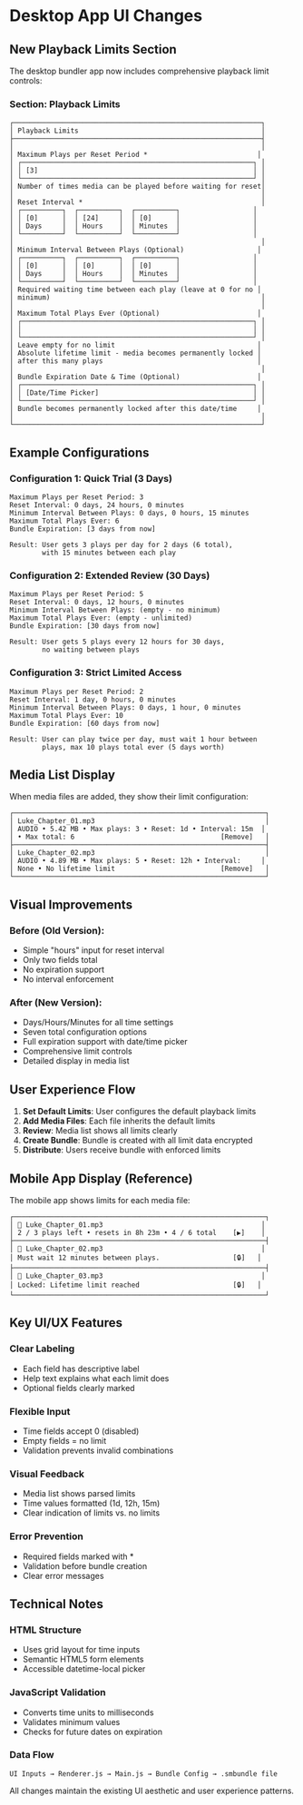 # Desktop App UI Changes

## New Playback Limits Section

The desktop bundler app now includes comprehensive playback limit controls:

### Section: Playback Limits

```
┌─────────────────────────────────────────────────────────────┐
│ Playback Limits                                             │
├─────────────────────────────────────────────────────────────┤
│                                                             │
│ Maximum Plays per Reset Period *                           │
│ ┌─────────────────────────────────────────────────────────┐ │
│ │ [3]                                                     │ │
│ └─────────────────────────────────────────────────────────┘ │
│ Number of times media can be played before waiting for reset│
│                                                             │
│ Reset Interval *                                            │
│ ┌──────────┐  ┌──────────┐  ┌──────────┐                  │
│ │ [0]      │  │ [24]     │  │ [0]      │                  │
│ │ Days     │  │ Hours    │  │ Minutes  │                  │
│ └──────────┘  └──────────┘  └──────────┘                  │
│                                                             │
│ Minimum Interval Between Plays (Optional)                  │
│ ┌──────────┐  ┌──────────┐  ┌──────────┐                  │
│ │ [0]      │  │ [0]      │  │ [0]      │                  │
│ │ Days     │  │ Hours    │  │ Minutes  │                  │
│ └──────────┘  └──────────┘  └──────────┘                  │
│ Required waiting time between each play (leave at 0 for no │
│ minimum)                                                    │
│                                                             │
│ Maximum Total Plays Ever (Optional)                        │
│ ┌─────────────────────────────────────────────────────────┐ │
│ │                                                         │ │
│ └─────────────────────────────────────────────────────────┘ │
│ Leave empty for no limit                                   │
│ Absolute lifetime limit - media becomes permanently locked │
│ after this many plays                                      │
│                                                             │
│ Bundle Expiration Date & Time (Optional)                   │
│ ┌─────────────────────────────────────────────────────────┐ │
│ │ [Date/Time Picker]                                      │ │
│ └─────────────────────────────────────────────────────────┘ │
│ Bundle becomes permanently locked after this date/time     │
│                                                             │
└─────────────────────────────────────────────────────────────┘
```

## Example Configurations

### Configuration 1: Quick Trial (3 Days)
```
Maximum Plays per Reset Period: 3
Reset Interval: 0 days, 24 hours, 0 minutes
Minimum Interval Between Plays: 0 days, 0 hours, 15 minutes
Maximum Total Plays Ever: 6
Bundle Expiration: [3 days from now]

Result: User gets 3 plays per day for 2 days (6 total), 
        with 15 minutes between each play
```

### Configuration 2: Extended Review (30 Days)
```
Maximum Plays per Reset Period: 5
Reset Interval: 0 days, 12 hours, 0 minutes
Minimum Interval Between Plays: (empty - no minimum)
Maximum Total Plays Ever: (empty - unlimited)
Bundle Expiration: [30 days from now]

Result: User gets 5 plays every 12 hours for 30 days, 
        no waiting between plays
```

### Configuration 3: Strict Limited Access
```
Maximum Plays per Reset Period: 2
Reset Interval: 1 day, 0 hours, 0 minutes
Minimum Interval Between Plays: 0 days, 1 hour, 0 minutes
Maximum Total Plays Ever: 10
Bundle Expiration: [60 days from now]

Result: User can play twice per day, must wait 1 hour between 
        plays, max 10 plays total ever (5 days worth)
```

## Media List Display

When media files are added, they show their limit configuration:

```
┌──────────────────────────────────────────────────────────────┐
│ Luke_Chapter_01.mp3                                          │
│ AUDIO • 5.42 MB • Max plays: 3 • Reset: 1d • Interval: 15m  │
│ • Max total: 6                                    [Remove]   │
├──────────────────────────────────────────────────────────────┤
│ Luke_Chapter_02.mp3                                          │
│ AUDIO • 4.89 MB • Max plays: 5 • Reset: 12h • Interval:     │
│ None • No lifetime limit                          [Remove]   │
└──────────────────────────────────────────────────────────────┘
```

## Visual Improvements

### Before (Old Version):
- Simple "hours" input for reset interval
- Only two fields total
- No expiration support
- No interval enforcement

### After (New Version):
- Days/Hours/Minutes for all time settings
- Seven total configuration options
- Full expiration support with date/time picker
- Comprehensive limit controls
- Detailed display in media list

## User Experience Flow

1. **Set Default Limits**: User configures the default playback limits
2. **Add Media Files**: Each file inherits the default limits
3. **Review**: Media list shows all limits clearly
4. **Create Bundle**: Bundle is created with all limit data encrypted
5. **Distribute**: Users receive bundle with enforced limits

## Mobile App Display (Reference)

The mobile app shows limits for each media file:

```
┌──────────────────────────────────────────────────────────────┐
│ 🎵 Luke_Chapter_01.mp3                                       │
│ 2 / 3 plays left • resets in 8h 23m • 4 / 6 total    [▶]    │
├──────────────────────────────────────────────────────────────┤
│ 🎵 Luke_Chapter_02.mp3                                       │
│ Must wait 12 minutes between plays.                  [🔒]   │
├──────────────────────────────────────────────────────────────┤
│ 🎵 Luke_Chapter_03.mp3                                       │
│ Locked: Lifetime limit reached                       [🔒]   │
└──────────────────────────────────────────────────────────────┘
```

## Key UI/UX Features

### Clear Labeling
- Each field has descriptive label
- Help text explains what each limit does
- Optional fields clearly marked

### Flexible Input
- Time fields accept 0 (disabled)
- Empty fields = no limit
- Validation prevents invalid combinations

### Visual Feedback
- Media list shows parsed limits
- Time values formatted (1d, 12h, 15m)
- Clear indication of limits vs. no limits

### Error Prevention
- Required fields marked with *
- Validation before bundle creation
- Clear error messages

## Technical Notes

### HTML Structure
- Uses grid layout for time inputs
- Semantic HTML5 form elements
- Accessible datetime-local picker

### JavaScript Validation
- Converts time units to milliseconds
- Validates minimum values
- Checks for future dates on expiration

### Data Flow
```
UI Inputs → Renderer.js → Main.js → Bundle Config → .smbundle file
```

All changes maintain the existing UI aesthetic and user experience patterns.
